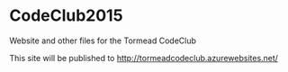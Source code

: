 # CodeClub2015
Website and other files for the Tormead CodeClub

This site will be published to http://tormeadcodeclub.azurewebsites.net/
